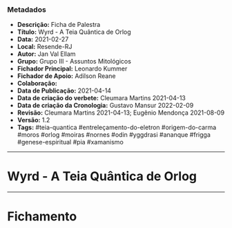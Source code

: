 ### Metadados

- **Descrição:** Ficha de Palestra
- **Título:** Wyrd - A Teia Quântica de Orlog
- **Data:** 2021-02-27
- **Local:** Resende-RJ
- **Autor:** Jan Val Ellam
- **Grupo:** Grupo III - Assuntos Mitológicos 
- **Fichador Principal:** Leonardo Kummer
- **Fichador de Apoio:** Adilson Reane
- **Colaboração:** 
- **Data de Publicação:** 2021-04-14
- **Data de criação do verbete:** Cleumara Martins 2021-04-13
- **Data de criação da Cronologia:** Gustavo Mansur 2022-02-09
- **Revisão:** Cleumara Martins 2021-04-13; Eugênio Mendonça 2021-08-09
- **Versão:** 1.2
- **Tags:** #teia-quantica #entreleçamento-do-eletron #origem-do-carma #moros #orlog #moiras #nornes #odin #yggdrasi #ananque #frigga #genese-espiritual #pia #xamanismo


---
# Wyrd - A Teia Quântica de Orlog

---
# Fichamento


